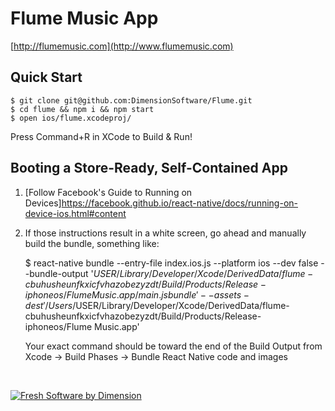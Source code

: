 Flume Music App
===============
[http://flumemusic.com](http://www.flumemusic.com)

## Quick Start

    $ git clone git@github.com:DimensionSoftware/Flume.git
    $ cd flume && npm i && npm start
    $ open ios/flume.xcodeproj/

  Press Command+R in XCode to Build &amp; Run!

## Booting a Store-Ready, Self-Contained App

1. [Follow Facebook's Guide to Running on Devices]https://facebook.github.io/react-native/docs/running-on-device-ios.html#content
2. If those instructions result in a white screen, go ahead and manually build the bundle, something like:

    $ react-native bundle --entry-file index.ios.js --platform ios --dev false --bundle-output '$USER/Library/Developer/Xcode/DerivedData/flume-cbuhusheunfkxicfvhazobezyzdt/Build/Products/Release-iphoneos/Flume Music.app/main.jsbundle' --assets-dest '/Users/$USER/Library/Developer/Xcode/DerivedData/flume-cbuhusheunfkxicfvhazobezyzdt/Build/Products/Release-iphoneos/Flume Music.app'

    Your exact command should be toward the end of the Build Output from Xcode -> Build Phases -> Bundle React Native code and images


&nbsp;

[![Fresh Software by Dimension](https://dimensionsoftware.com/images/software_by.png)](https://dimensionsoftware.com)
